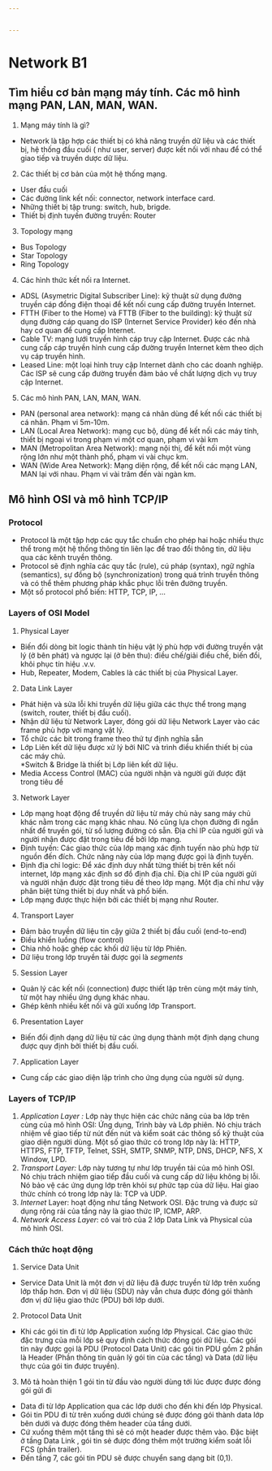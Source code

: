 ```yaml
---


---
```


<h1 id="network-b1">Network B1</h1>
<h2 id="tìm-hiểu-cơ-bản-mạng-máy-tính.-các-mô-hình-mạng-pan-lan-man-wan.">Tìm hiểu cơ bản mạng máy tính. Các mô hình mạng PAN, LAN, MAN, WAN.</h2>
<ol>
<li>Mạng máy tính là gì?</li>
</ol>
<ul>
<li>Network là tập hợp các thiết bị có khả năng truyền dữ liệu và các thiết bị, hệ thống đầu cuối ( như user, server) được kết nối với nhau để có thể giao tiếp và truyền dược dữ liệu.</li>
</ul>
<ol start="2">
<li>Các thiết bị cơ bản của một hệ thống mạng.</li>
</ol>
<ul>
<li>User đầu cuối</li>
<li>Các đường link kết nối: connector, network interface card.</li>
<li>Những thiết bị tập trung: switch, hub, brigde.</li>
<li>Thiết bị định tuyến đường truyền: Router</li>
</ul>
<ol start="3">
<li>Topology mạng</li>
</ol>
<ul>
<li>Bus Topology</li>
<li>Star Topology</li>
<li>Ring Topology</li>
</ul>
<ol start="4">
<li>Các hình thức kết nối ra Internet.</li>
</ol>
<ul>
<li>ADSL (Asymetric Digital Subscriber Line): kỹ thuật sử dụng đường truyền cáp đồng điện thoại để kết nối cung cấp đường truyền Internet.</li>
<li>FTTH (Fiber to the Home) và FTTB (Fiber to the building): kỹ thuật sử dụng đường cáp quang do ISP (Internet Service Provider) kéo đến nhà hay cơ quan để cung cấp Internet.</li>
<li>Cable TV: mạng lưới truyền hình cáp truy cập Internet. Được các nhà cung cấp cáp truyền hình cung cấp đường truyền Internet kèm theo dịch vụ cáp truyền hình.</li>
<li>Leased Line: một loại hình truy cập Internet dành cho các doanh nghiệp. Các ISP sẽ cung cấp đường truyền đảm bảo về chất lượng dịch vụ truy cập Internet.</li>
</ul>
<ol start="5">
<li>Các mô hình PAN, LAN, MAN, WAN.</li>
</ol>
<ul>
<li>PAN (personal area network): mạng cá nhân dùng để kết nối các thiết bị cá nhân. Phạm vi 5m-10m.</li>
<li>LAN (Local Area Network): mạng cục bộ, dùng để kết nối các máy tính, thiết bị ngoại vi trong phạm vi một cơ quan,  phạm vi vài km</li>
<li>MAN (Metropolitan Area Network): mạng nội thị, để kết nối một vùng rộng lớn như một thành phố,  phạm vi vài chục km.</li>
<li>WAN (Wide Area Network): Mạng diện rộng, để kết nối các mạng LAN, MAN lại với nhau. Phạm vi vài trăm đến vài ngàn km.</li>
</ul>
<h2 id="mô-hình-osi-và-mô-hình-tcpip">Mô hình OSI và mô hình TCP/IP</h2>
<h3 id="protocol">Protocol</h3>
<ul>
<li>Protocol là một tập hợp các quy tắc chuẩn cho phép hai hoặc nhiều thực thể trong một hệ thống thông tin liên lạc để trao đổi thông tin, dữ liệu qua các kênh truyền thông.</li>
<li>Protocol sẽ định nghĩa các quy tắc (rule), cú pháp (syntax), ngữ nghĩa (semantics), sự đồng bộ (synchronization) trong quá trình truyền thông và có thể thêm phương pháp khắc phục lỗi trên đường truyền.</li>
<li>Một số protocol phổ biến: HTTP, TCP, IP, …</li>
</ul>
<h3 id="layers-of-osi-model">Layers of OSI Model</h3>
<ol>
<li>Physical Layer</li>
</ol>
<ul>
<li>Biến đổi dòng bit logic thành tín hiệu vật lý phù hợp với đường truyền vật lý (ở bên phát) và ngược lại (ở bên thu): điều chế/giải điều chế, biến đổi, khôi phục tín hiệu .v.v.</li>
<li>Hub, Repeater, Modem, Cables là các thiết bị của Physical Layer.</li>
</ul>
<ol start="2">
<li>Data Link Layer</li>
</ol>
<ul>
<li>Phát hiện và sửa lỗi khi truyền dữ liệu giữa các thực thể trong mạng (switch, router, thiết bị đầu cuối).</li>
<li>Nhận dữ liệu từ Network Layer, đóng gói dữ liệu Network Layer vào các frame phù hợp với mạng vật lý.</li>
<li>Tổ chức các bit trong frame theo thứ tự định nghĩa sẵn</li>
<li>Lớp Liên kết dữ liệu được xử lý bởi NIC  và trình điều khiển thiết bị của các máy chủ.<br>
*Switch &amp; Bridge là thiết bị Lớp liên kết dữ liệu.</li>
<li>Media Access Control (MAC) của người nhận và người gửi được đặt trong tiêu đề</li>
</ul>
<ol start="3">
<li>Network Layer</li>
</ol>
<ul>
<li>Lớp mạng hoạt động để truyền dữ liệu từ máy chủ này sang máy chủ khác nằm trong các mạng khác nhau. Nó cũng  lựa chọn đường đi ngắn nhất để truyền gói, từ số lượng đường có sẵn. Địa chỉ IP của người gửi và người nhận được đặt trong tiêu đề bởi lớp mạng.</li>
<li>Định tuyến: Các giao thức của lớp mạng xác định tuyến nào phù hợp từ nguồn đến đích. Chức năng này của lớp mạng được gọi là định tuyến.</li>
<li>Định địa chỉ logic: Để xác định duy nhất từng thiết bị trên kết nối internet, lớp mạng xác định sơ đồ định địa chỉ. Địa chỉ IP của người gửi và người nhận được đặt trong tiêu đề theo lớp mạng. Một địa chỉ như vậy phân biệt từng thiết bị duy nhất và phổ biến.</li>
<li>Lớp mạng được thực hiện bởi các thiết bị mạng như Router.</li>
</ul>
<ol start="4">
<li>Transport Layer</li>
</ol>
<ul>
<li>Đảm bảo truyền dữ liệu tin cậy giữa 2 thiết bị đầu cuối (end-to-end)</li>
<li>Điều khiển luồng (flow control)</li>
<li>Chia nhỏ hoặc ghép các khối dữ liệu từ lớp Phiên.</li>
<li>Dữ liệu trong lớp truyền tải được gọi là <em>segments</em></li>
</ul>
<ol start="5">
<li>Session Layer</li>
</ol>
<ul>
<li>Quản lý các kết nối (connection) được thiết lập trên cùng một máy tính, từ một hay nhiều ứng dụng khác nhau.</li>
<li>Ghép kênh nhiều kết nối và gửi xuống lớp Transport.</li>
</ul>
<ol start="6">
<li>Presentation Layer</li>
</ol>
<ul>
<li>Biến đổi định dạng dữ liệu từ các ứng dụng thành một định dạng chung được quy định bởi thiết bị đầu cuối.</li>
</ul>
<ol start="7">
<li>Application Layer</li>
</ol>
<ul>
<li>Cung cấp các giao diện lập trình cho ứng dụng của người sử dụng.</li>
</ul>
<h3 id="layers-of-tcpip">Layers of TCP/IP</h3>
<ol>
<li><em>Application Layer :</em>  Lớp này thực hiện các chức năng của ba lớp trên cùng của mô hình OSI: Ứng dụng, Trình bày và Lớp phiên. Nó chịu trách nhiệm về giao tiếp từ nút đến nút và kiểm soát các thông số kỹ thuật của giao diện người dùng. Một số giao thức có trong lớp này là: HTTP, HTTPS, FTP, TFTP, Telnet, SSH, SMTP, SNMP, NTP, DNS, DHCP, NFS, X Window, LPD.</li>
<li><em>Transport Layer:</em>  Lớp này tương tự như lớp truyền tải của mô hình OSI. Nó chịu trách nhiệm giao tiếp đầu cuối và cung cấp dữ liệu không bị lỗi. Nó bảo vệ các ứng dụng lớp trên khỏi sự phức tạp của dữ liệu. Hai giao thức chính có trong lớp này là: TCP và UDP.</li>
<li><em>Internet</em>  Layer: hoạt động như tầng Network OSI. Đặc trưng và được sử dụng rộng rải của tầng này là giao thức IP, ICMP, ARP.</li>
<li><em>Network Access Layer</em>: có vai trò của 2 lớp Data Link và Physical của mô hình OSI.</li>
</ol>
<h3 id="cách-thức-hoạt-động">Cách thức hoạt động</h3>
<ol>
<li>Service Data Unit</li>
</ol>
<ul>
<li>Service Data Unit là một đơn vị dữ liệu đã được truyền từ lớp trên xuống lớp thấp hơn. Đơn vị dữ liệu (SDU) này vẫn chưa được đóng gói thành đơn vị dữ liệu giao thức (PDU) bởi lớp dưới.</li>
</ul>
<ol start="2">
<li>Protocol Data Unit</li>
</ol>
<ul>
<li>Khi các gói tin đi từ lớp Application xuống lớp Physical. Các giao thức đặc trưng của mỗi lớp sẻ quy định cách thức đóng gói dữ liệu. Các gói tin này được gọi là PDU (Protocol Data Unit) các gói tin PDU gồm 2 phần là Header (Phần thông tin quản lý gói tin của các tầng) và Data (dữ liệu thực của gói tin được truyền).</li>
</ul>
<ol start="3">
<li>Mô tả hoàn thiện 1 gói tin từ đầu vào người dùng tới lúc được được đóng gói gửi đi</li>
</ol>
<ul>
<li>Data đi từ lớp Application qua các lớp dưới cho đến khi đến lớp Physical.</li>
<li>Gói tin PDU đi từ trên xuống dưới chúng sẻ được đóng gói thành data lớp bên dưới và được đóng thêm header của tầng dưới.</li>
<li>Cứ xuống thêm một tầng thì sẻ có một header được thêm vào. Đặc biệt ở tầng Data Link , gói tin sẻ được đóng thêm một trường kiểm soát lỗi FCS (phần trailer).</li>
<li>Đến tầng 7, các gói tin PDU sẽ được chuyển sang dạng bit (0,1).</li>
</ul>

